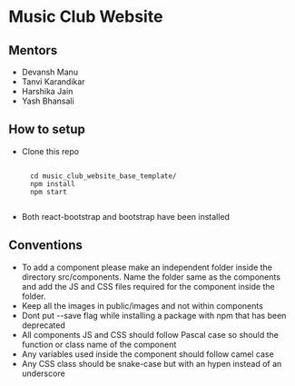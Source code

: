 # Music Club Website

## Mentors
- Devansh Manu
- Tanvi Karandikar
- Harshika Jain
- Yash Bhansali

## How to setup

<ul>
  <li>Clone this repo</li>
  <pre><code>
  cd music_club_website_base_template/
  npm install
  npm start 
  </code></pre>
  <li>Both react-bootstrap and bootstrap have been installed</li> 
 </ul>

 ## Conventions
 <ul>
  <li>To add a component please make an independent folder inside the directory src/components. Name the folder same as the components and add the JS and CSS files required for the component inside the folder.</li>
  <li>Keep all the images in public/images and not within components</li>
  <li>Dont put --save flag while installing a package with npm that has been deprecated</li>
  <li>All components JS and CSS should follow Pascal case so should the function or class name of the component</li>
  <li>Any variables used inside the component should follow camel case</li>
  <li>Any CSS class should be snake-case but with an hypen instead of an underscore</li>
 </ul>
